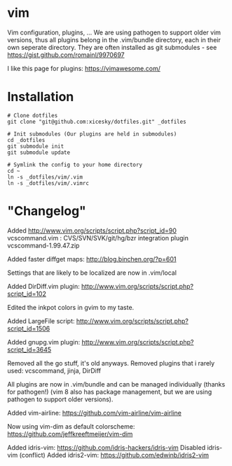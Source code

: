 vim
===

Vim configuration, plugins, ...
We are using pathogen to support older vim versions, thus all plugins belong in the
.vim/bundle directory, each in their own seperate directory. They are often installed
as git submodules - see https://gist.github.com/romainl/9970697

I like this page for plugins: https://vimawesome.com/

Installation
============

```
# Clone dotfiles
git clone "git@github.com:xicesky/dotfiles.git" _dotfiles

# Init submodules (Our plugins are held in submodules)
cd _dotfiles
git submodule init
git submodule update

# Symlink the config to your home directory
cd ~
ln -s _dotfiles/vim/.vim
ln -s _dotfiles/vim/.vimrc
``` 

"Changelog"
===========

Added http://www.vim.org/scripts/script.php?script_id=90
    vcscommand.vim : CVS/SVN/SVK/git/hg/bzr integration plugin
    vcscommand-1.99.47.zip

Added faster diffget maps: http://blog.binchen.org/?p=601

Settings that are likely to be localized are now in .vim/local

Added DirDiff.vim plugin: http://www.vim.org/scripts/script.php?script_id=102

Edited the inkpot colors in gvim to my taste.

Added LargeFile script: http://www.vim.org/scripts/script.php?script_id=1506

Added gnupg.vim plugin: http://www.vim.org/scripts/script.php?script_id=3645

Removed all the go stuff, it's old anyways.
Removed plugins that i rarely used: vcscommand, jinja, DirDiff

All plugins are now in .vim/bundle and can be managed individually (thanks for pathogen!)
    (vim 8 also has package management, but we are using pathogen to support older versions).

Added vim-airline: https://github.com/vim-airline/vim-airline

Now using vim-dim as default colorscheme: https://github.com/jeffkreeftmeijer/vim-dim

Added idris-vim: https://github.com/idris-hackers/idris-vim
Disabled idris-vim (conflict)
Added idris2-vim: https://github.com/edwinb/idris2-vim

